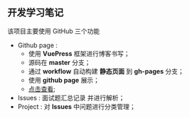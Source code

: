 ## 开发学习笔记

该项目主要使用 GitHub 三个功能

- Github page : 
  - 使用 **VuePress** 框架进行博客书写；
  - 源码在 **master** 分支；
  - 通过 **workflow** 自动构建 **静态页面** 到 **gh-pages** 分支；
  - 使用 **github page** 展示；
  - [点击查看](https://wsqww.github.io/devNote/%E5%85%B6%E4%BB%96/css_icon.html);
- Issues : 面试题汇总记录 并进行解析；
- Project : 对 **Issues** 中问题进行分类管理；

